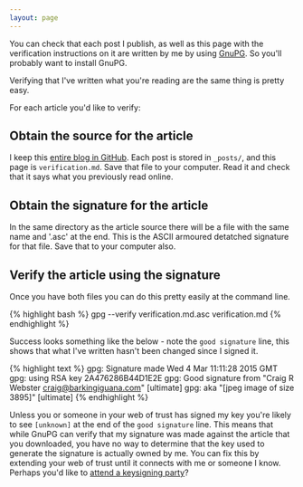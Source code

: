 ```yaml
---
layout: page
---
```


You can check that each post I publish, as well as this page with the verification instructions on it are written by me by using [GnuPG]. So you'll probably want to install GnuPG.

Verifying that I've written what you're reading are the same thing is pretty easy.

For each article you'd like to verify:

## Obtain the source for the article

I keep this [entire blog in GitHub]. Each post is stored in `_posts/`, and this page is `verification.md`. Save that file to your computer. Read it and check that it says what you previously read online.

## Obtain the signature for the article

In the same directory as the article source there will be a file with the same name and '.asc' at the end. This is the ASCII armoured detatched signature for that file. Save that to your computer also.

## Verify the article using the signature

Once you have both files you can do this pretty easily at the command line.

{% highlight bash %}
gpg --verify verification.md.asc verification.md
{% endhighlight %}

Success looks something like the below - note the `good signature` line, this shows that what I've written hasn't been changed since I signed it.

{% highlight text %}
gpg: Signature made Wed  4 Mar 11:11:28 2015 GMT
gpg:                using RSA key 2A476286B44D1E2E
gpg: Good signature from "Craig R Webster <craig@barkingiguana.com>" [ultimate]
gpg:                 aka "[jpeg image of size 3895]" [ultimate]
{% endhighlight %}

Unless you or someone in your web of trust has signed my key you're likely to see `[unknown]` at the end of the `good signature` line. This means that while GnuPG can verify that my signature was made against the article that you downloaded, you have no way to determine that the key used to generate the signature is actually owned by me. You can fix this by extending your web of trust until it connects with me or someone I know. Perhaps you'd like to [attend a keysigning party]?

[GnuPG]: https://www.gnupg.org/
[entire blog in GitHub]: https://github.com/craigw/craigw.github.com/
[attend a keysigning party]: /2011/07/10/reposted-ten-steps-for-attending-a-keysigning-party/
